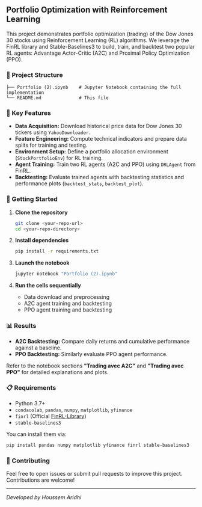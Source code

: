 ## Portfolio Optimization with Reinforcement Learning

This project demonstrates portfolio optimization (trading) of the Dow Jones 30 stocks using Reinforcement Learning (RL) algorithms. We leverage the FinRL library and Stable-Baselines3 to build, train, and backtest two popular RL agents: Advantage Actor-Critic (A2C) and Proximal Policy Optimization (PPO).

### 📂 Project Structure

```
├── Portfolio (2).ipynb    # Jupyter Notebook containing the full implementation
└── README.md              # This file
```

### 🔑 Key Features

- **Data Acquisition:** Download historical price data for Dow Jones 30 tickers using `YahooDownloader`.
- **Feature Engineering:** Compute technical indicators and prepare data splits for training and testing.
- **Environment Setup:** Define a portfolio allocation environment (`StockPortfolioEnv`) for RL training.
- **Agent Training:** Train two RL agents (A2C and PPO) using `DRLAgent` from FinRL.
- **Backtesting:** Evaluate trained agents with backtesting statistics and performance plots (`backtest_stats`, `backtest_plot`).

### 🚀 Getting Started

1. **Clone the repository**

   ```bash
   git clone <your-repo-url>
   cd <your-repo-directory>
   ```

2. **Install dependencies**

   ```bash
   pip install -r requirements.txt
   ```

3. **Launch the notebook**

   ```bash
   jupyter notebook "Portfolio (2).ipynb"
   ```

4. **Run the cells sequentially**

   - Data download and preprocessing
   - A2C agent training and backtesting
   - PPO agent training and backtesting

### 📊 Results

- **A2C Backtesting:** Compare daily returns and cumulative performance against a baseline.
- **PPO Backtesting:** Similarly evaluate PPO agent performance.

Refer to the notebook sections **"Trading avec A2C"** and **"Trading avec PPO"** for detailed explanations and plots.

### 📋 Requirements

- Python 3.7+
- `condacolab`, `pandas`, `numpy`, `matplotlib`, `yfinance`
- `finrl` (Official [FinRL-Library](https://github.com/AI4Finance-Foundation/FinRL))
- `stable-baselines3`

You can install them via:

```bash
pip install pandas numpy matplotlib yfinance finrl stable-baselines3
```

### 🤝 Contributing

Feel free to open issues or submit pull requests to improve this project. Contributions are welcome!

---

*Developed by Houssem Aridhi*

